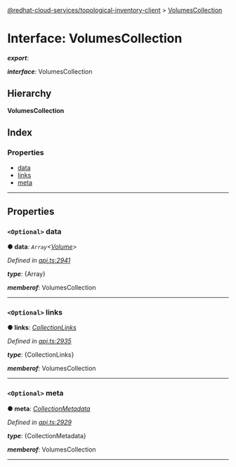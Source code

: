 [@redhat-cloud-services/topological-inventory-client](../README.md) > [VolumesCollection](../interfaces/volumescollection.md)

# Interface: VolumesCollection

*__export__*: 

*__interface__*: VolumesCollection

## Hierarchy

**VolumesCollection**

## Index

### Properties

* [data](volumescollection.md#data)
* [links](volumescollection.md#links)
* [meta](volumescollection.md#meta)

---

## Properties

<a id="data"></a>

### `<Optional>` data

**● data**: *`Array`<[Volume](volume.md)>*

*Defined in [api.ts:2941](https://github.com/RedHatInsights/javascript-clients/blob/master/packages/topological-inventory/api.ts#L2941)*

*__type__*: {Array}

*__memberof__*: VolumesCollection

___
<a id="links"></a>

### `<Optional>` links

**● links**: *[CollectionLinks](collectionlinks.md)*

*Defined in [api.ts:2935](https://github.com/RedHatInsights/javascript-clients/blob/master/packages/topological-inventory/api.ts#L2935)*

*__type__*: {CollectionLinks}

*__memberof__*: VolumesCollection

___
<a id="meta"></a>

### `<Optional>` meta

**● meta**: *[CollectionMetadata](collectionmetadata.md)*

*Defined in [api.ts:2929](https://github.com/RedHatInsights/javascript-clients/blob/master/packages/topological-inventory/api.ts#L2929)*

*__type__*: {CollectionMetadata}

*__memberof__*: VolumesCollection

___

